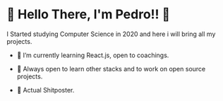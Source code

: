 <h1>👋 Hello There, I'm Pedro!! 🙌</h1>

I Started studying Computer Science in 2020 and here i will bring all my projects.

- 🌱 I’m currently learning React.js, open to coachings. 
  
- 🧰 Always open to learn other stacks and to work on open source projects.

- 💩 Actual Shitposter.


